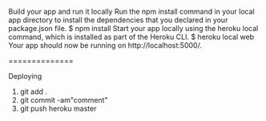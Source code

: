 Build your app and run it locally
Run the npm install command in your local app directory to install the dependencies that you declared in your package.json file.
$ npm install
Start your app locally using the heroku local command, which is installed as part of the Heroku CLI.
$ heroku local web
Your app should now be running on http://localhost:5000/.

==============

Deploying

1. git add .
2. git commit -am"comment"
3. git push heroku master
